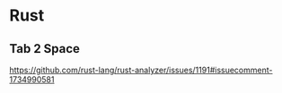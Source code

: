 # Rust

## Tab 2 Space

https://github.com/rust-lang/rust-analyzer/issues/1191#issuecomment-1734990581